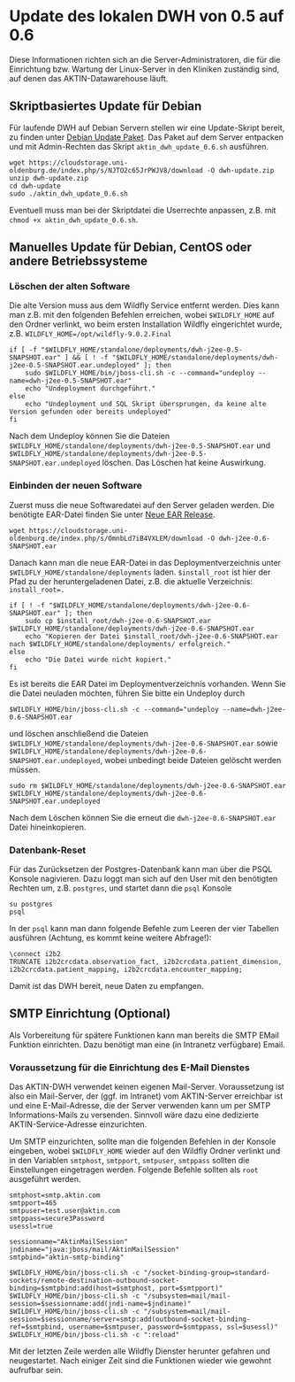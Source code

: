 Update des lokalen DWH von 0.5 auf 0.6
======================================

Diese Informationen richten sich an die Server-Administratoren, die für die Einrichtung bzw. Wartung der Linux-Server in den Kliniken zuständig sind, auf denen das AKTIN-Datawarehouse läuft.

Skriptbasiertes Update für Debian
---------------------------------
Für laufende DWH auf Debian Servern stellen wir eine Update-Skript bereit, zu finden unter [Debian Update Paket](https://cloudstorage.uni-oldenburg.de/index.php/s/NJTO2c65JrPWJV8/download). Das Paket auf dem Server entpacken und mit Admin-Rechten das Skript `aktin_dwh_update_0.6.sh` ausführen. 

```
wget https://cloudstorage.uni-oldenburg.de/index.php/s/NJTO2c65JrPWJV8/download -O dwh-update.zip
unzip dwh-update.zip
cd dwh-update
sudo ./aktin_dwh_update_0.6.sh
```
Eventuell muss man bei der Skriptdatei die Userrechte anpassen, z.B. mit `chmod +x aktin_dwh_update_0.6.sh`.

Manuelles Update für Debian, CentOS oder andere Betriebssysteme
---------------------------------------------------------------
### Löschen der alten Software
Die alte Version muss aus dem Wildfly Service entfernt werden. Dies kann man z.B. mit den folgenden Befehlen erreichen, wobei `$WILDFLY_HOME` auf den Ordner verlinkt, wo beim ersten Installation Wildfly eingerichtet wurde, z.B. `WILDFLY_HOME=/opt/wildfly-9.0.2.Final`

```
if [ -f "$WILDFLY_HOME/standalone/deployments/dwh-j2ee-0.5-SNAPSHOT.ear" ] && [ ! -f "$WILDFLY_HOME/standalone/deployments/dwh-j2ee-0.5-SNAPSHOT.ear.undeployed" ]; then 
	sudo $WILDFLY_HOME/bin/jboss-cli.sh -c --command="undeploy --name=dwh-j2ee-0.5-SNAPSHOT.ear"
    echo "Undeployment durchgeführt."
else 
    echo "Undeployment und SQL Skript übersprungen, da keine alte Version gefunden oder bereits undeployed"
fi
```
Nach dem Undeploy können Sie die Dateien `$WILDFLY_HOME/standalone/deployments/dwh-j2ee-0.5-SNAPSHOT.ear` und `$WILDFLY_HOME/standalone/deployments/dwh-j2ee-0.5-SNAPSHOT.ear.undeployed` löschen. Das Löschen hat keine Auswirkung.
### Einbinden der neuen Software
Zuerst muss die neue Softwaredatei auf den Server geladen werden. Die benötigte EAR-Datei finden Sie unter [Neue EAR Release](https://cloudstorage.uni-oldenburg.de/index.php/s/OmnbLd7iB4VXLEM/download). 

```
wget https://cloudstorage.uni-oldenburg.de/index.php/s/OmnbLd7iB4VXLEM/download -O dwh-j2ee-0.6-SNAPSHOT.ear
```
Danach kann man die neue EAR-Datei in das Deploymentverzeichnis unter `$WILDFLY_HOME/standalone/deployments` laden. `$install_root` ist hier der Pfad zu der heruntergeladenen Datei, z.B. die aktuelle Verzeichnis: `install_root=.`

```
if [ ! -f "$WILDFLY_HOME/standalone/deployments/dwh-j2ee-0.6-SNAPSHOT.ear" ]; then 
	sudo cp $install_root/dwh-j2ee-0.6-SNAPSHOT.ear $WILDFLY_HOME/standalone/deployments/dwh-j2ee-0.6-SNAPSHOT.ear   
    echo "Kopieren der Datei $install_root/dwh-j2ee-0.6-SNAPSHOT.ear nach $WILDFLY_HOME/standalone/deployments/ erfolgreich."
else 
    echo "Die Datei wurde nicht kopiert."
fi
```
Es ist bereits die EAR Datei im Deploymentverzeichnis vorhanden. Wenn Sie die Datei neuladen möchten, führen Sie bitte ein Undeploy durch 

```
$WILDFLY_HOME/bin/jboss-cli.sh -c --command="undeploy --name=dwh-j2ee-0.6-SNAPSHOT.ear
```
und löschen anschließend die Dateien `$WILDFLY_HOME/standalone/deployments/dwh-j2ee-0.6-SNAPSHOT.ear` sowie `$WILDFLY_HOME/standalone/deployments/dwh-j2ee-0.6-SNAPSHOT.ear.undeployed`, wobei unbedingt beide Dateien gelöscht werden müssen.

```
sudo rm $WILDFLY_HOME/standalone/deployments/dwh-j2ee-0.6-SNAPSHOT.ear $WILDFLY_HOME/standalone/deployments/dwh-j2ee-0.6-SNAPSHOT.ear.undeployed
```
Nach dem Löschen können Sie die erneut die `dwh-j2ee-0.6-SNAPSHOT.ear` Datei hineinkopieren.

### Datenbank-Reset
Für das Zurücksetzen der Postgres-Datenbank kann man über die PSQL Konsole nagivieren. Dazu loggt man sich auf den User mit den benötigten Rechten um, z.B. `postgres`, und startet dann die `psql` Konsole

```
su postgres
psql
```
In der `psql` kann man dann folgende Befehle zum Leeren der vier Tabellen ausführen (Achtung, es kommt keine weitere Abfrage!):

```
\connect i2b2
TRUNCATE i2b2crcdata.observation_fact, i2b2crcdata.patient_dimension, i2b2crcdata.patient_mapping, i2b2crcdata.encounter_mapping;
```
Damit ist das DWH bereit, neue Daten zu empfangen.


## SMTP Einrichtung (Optional)

Als Vorbereitung für spätere Funktionen kann man bereits die SMTP EMail Funktion einrichten. Dazu benötigt man eine (in Intranetz verfügbare) Email.

### Voraussetzung für die Einrichtung des E-Mail Dienstes

Das AKTIN-DWH verwendet keinen eigenen Mail-Server. Voraussetzung ist also ein Mail-Server, der (ggf. im Intranet) vom AKTIN-Server erreichbar ist und eine E-Mail-Adresse, die der Server verwenden kann um per SMTP Informations-Mails zu versenden. Sinnvoll wäre dazu eine dedizierte AKTIN-Service-Adresse einzurichten.

Um SMTP einzurichten, sollte man die folgenden Befehlen in der Konsole eingeben, wobei `$WILDFLY_HOME` wieder auf den Wildfly Ordner verlinkt und in den Variablen `smtphost`, `smtpport`, `smtpuser`, `smtppass` sollten die Einstellungen eingetragen werden. Folgende Befehle sollten als `root` ausgeführt werden.

```
smtphost=smtp.aktin.com
smtpport=465
smtpuser=test.user@aktin.com
smtppass=secure3Password
usessl=true

sessionname="AktinMailSession"
jndiname="java:jboss/mail/AktinMailSession"
smtpbind="aktin-smtp-binding"

$WILDFLY_HOME/bin/jboss-cli.sh -c "/socket-binding-group=standard-sockets/remote-destination-outbound-socket-binding=$smtpbind:add(host=$smtphost, port=$smtpport)"
$WILDFLY_HOME/bin/jboss-cli.sh -c "/subsystem=mail/mail-session=$sessionname:add(jndi-name=$jndiname)"
$WILDFLY_HOME/bin/jboss-cli.sh -c "/subsystem=mail/mail-session=$sessionname/server=smtp:add(outbound-socket-binding-ref=$smtpbind, username=$smtpuser, password=$smtppass, ssl=$usessl)"
$WILDFLY_HOME/bin/jboss-cli.sh -c ":reload"
```
Mit der letzten Zeile werden alle Wildfly Dienster herunter gefahren und neugestartet. Nach einiger Zeit sind die Funktionen wieder wie gewohnt aufrufbar sein. 
